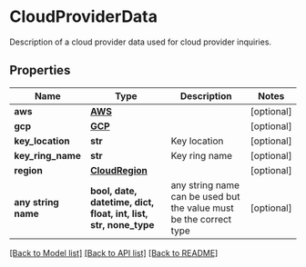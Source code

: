 # CloudProviderData

Description of a cloud provider data used for cloud provider inquiries.

## Properties
Name | Type | Description | Notes
------------ | ------------- | ------------- | -------------
**aws** | [**AWS**](AWS.md) |  | [optional]
**gcp** | [**GCP**](GCP.md) |  | [optional]
**key_location** | **str** | Key location | [optional]
**key_ring_name** | **str** | Key ring name | [optional]
**region** | [**CloudRegion**](CloudRegion.md) |  | [optional]
**any string name** | **bool, date, datetime, dict, float, int, list, str, none_type** | any string name can be used but the value must be the correct type | [optional]

[[Back to Model list]](../README.md#documentation-for-models) [[Back to API list]](../README.md#documentation-for-api-endpoints) [[Back to README]](../README.md)
